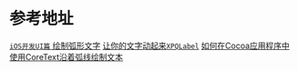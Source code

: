 
# 参考地址
[`iOS开发UI篇` 绘制弧形文字](https://www.jianshu.com/p/920d6ba10a08)
[让你的文字动起来`XPQLabel`](https://github.com/xiepanqi/XPQLabel)
[如何在Cocoa应用程序中使用CoreText沿着弧线绘制文本](https://developer.apple.com/library/archive/samplecode/CoreTextArcCocoa/Introduction/Intro.html)


